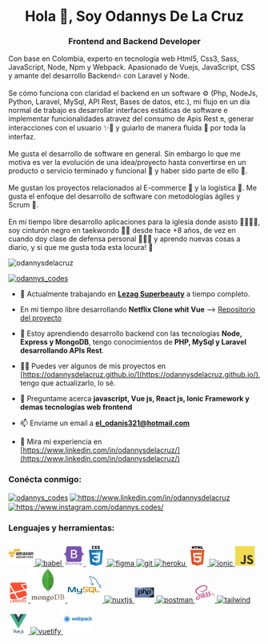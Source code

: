 <h1 align="center">Hola 👋, Soy Odannys De La Cruz</h1>
<h3 align="center">Frontend and Backend Developer</h3>
<p>Con base en Colombia, experto en tecnología web Html5, Css3, Sass, JavaScript, Node, Npm y Webpack. Apasionado de Vuejs, JavaScript, CSS y amante del desarrollo Backend🔥 con Laravel y Node. <br><br>Se cómo funciona con claridad el backend en un software ⚙️ (Php, NodeJs, Python, Laravel, MySql, API Rest, Bases de datos, etc.), mi flujo en un día normal de trabajo es desarrollar interfaces estáticas de software e implementar funcionalidades atravez del consumo de Apis Rest 🔛, generar interacciones con el usuario ✨🍂 y guiarlo de manera fluida 🌊 por toda la interfaz.<br><br>Me gusta el desarrollo de software en general. Sin embargo lo que me motiva es ver la evolución de una idea/proyecto hasta convertirse en un producto o servicio terminado y funcional 🏁 y haber sido parte de ello 🤩.<br><br>Me gustan los proyectos relacionados al E-commerce 🛒 y la logística 🚛. Me gusta el enfoque del desarrollo de software con metodologías ágiles y Scrum 👥. <br><br>En mí tiempo libre desarrollo aplicaciones para la iglesia donde asisto 👨🏾‍💻🛐, soy cinturón negro en taekwondo 🥋🏅 desde hace +8 años, de vez en cuando doy clase de defensa personal 🤸🏾‍♂️ y aprendo nuevas cosas a diario, y si que me gusta toda esta locura! 🤯</p>

<p align="left"> <img src="https://komarev.com/ghpvc/?username=odannysdelacruz&label=Profile%20views&color=0e75b6&style=flat" alt="odannysdelacruz" /> </p>

<p align="left"> <a href="https://twitter.com/odannys_codes" target="blank"><img src="https://img.shields.io/twitter/follow/odannys_codes?logo=twitter&style=for-the-badge" alt="odannys_codes" /></a> </p>

- 🔭 Actualmente trabajando en [**Lezag Superbeauty**](https://www.superbeauty.com.co) a tiempo completo.
- En mi tiempo libre desarrollando **Netflix Clone whit Vue** --> [Repositorio del proyecto](https://github.com/OdannysDeLaCruz/netflix-clone-vue)

- 🌱 Estoy aprendiendo desarrollo backend con las tecnologías **Node, Express y MongoDB**, tengo conocimientos de **PHP, MySql y Laravel desarrollando APIs Rest**.

- 👨‍💻 Puedes ver algunos de mis proyectos en [https://odannysdelacruz.github.io/](https://odannysdelacruz.github.io/), tengo que actualizarlo, lo sé.

- 💬 Preguntame acerca **javascript, Vue js, React js, Ionic Framework y demas tecnologías web frontend**

- 📫 Enviame un email a **el_odanis321@hotmail.com**

- 📄 Mira mi experiencia en [https://www.linkedin.com/in/odannysdelacruz/](https://www.linkedin.com/in/odannysdelacruz/)

<h3 align="left">Conécta conmigo:</h3>
<p align="left">
<a href="https://twitter.com/odannys_codes" target="blank"><img align="center" src="https://raw.githubusercontent.com/rahuldkjain/github-profile-readme-generator/master/src/images/icons/Social/twitter.svg" alt="odannys_codes" height="20" width="30" /></a>
<a href="https://linkedin.com/in/https://www.linkedin.com/in/odannysdelacruz" target="blank"><img align="center" src="https://raw.githubusercontent.com/rahuldkjain/github-profile-readme-generator/master/src/images/icons/Social/linked-in-alt.svg" alt="https://www.linkedin.com/in/odannysdelacruz" height="20" width="30" /></a>
<a href="https://instagram.com/https://www.instagram.com/odannys.codes/" target="blank"><img align="center" src="https://raw.githubusercontent.com/rahuldkjain/github-profile-readme-generator/master/src/images/icons/Social/instagram.svg" alt="https://www.instagram.com/odannys.codes/" height="20" width="30" /></a>
</p>

<h3 align="left">Lenguajes y herramientas:</h3>
<p align="left"> <a href="https://aws.amazon.com" target="_blank" rel="noreferrer"> <img src="https://raw.githubusercontent.com/devicons/devicon/master/icons/amazonwebservices/amazonwebservices-original-wordmark.svg" alt="aws" width="50" height="50"/> </a> <a href="https://babeljs.io/" target="_blank" rel="noreferrer"> <img src="https://www.vectorlogo.zone/logos/babeljs/babeljs-icon.svg" alt="babel" width="40" height="40"/> </a> <a href="https://getbootstrap.com" target="_blank" rel="noreferrer"> <img src="https://raw.githubusercontent.com/devicons/devicon/master/icons/bootstrap/bootstrap-plain-wordmark.svg" alt="bootstrap" width="40" height="40"/> </a> <a href="https://www.w3schools.com/css/" target="_blank" rel="noreferrer"> <img src="https://raw.githubusercontent.com/devicons/devicon/master/icons/css3/css3-original-wordmark.svg" alt="css3" width="40" height="40"/> </a> <a href="https://www.figma.com/" target="_blank" rel="noreferrer"> <img src="https://www.vectorlogo.zone/logos/figma/figma-icon.svg" alt="figma" width="40" height="40"/> </a> <a href="https://git-scm.com/" target="_blank" rel="noreferrer"> <img src="https://www.vectorlogo.zone/logos/git-scm/git-scm-icon.svg" alt="git" width="40" height="40"/> </a> <a href="https://heroku.com" target="_blank" rel="noreferrer"> <img src="https://www.vectorlogo.zone/logos/heroku/heroku-icon.svg" alt="heroku" width="40" height="40"/> </a> <a href="https://www.w3.org/html/" target="_blank" rel="noreferrer"> <img src="https://raw.githubusercontent.com/devicons/devicon/master/icons/html5/html5-original-wordmark.svg" alt="html5" width="40" height="40"/> </a> <a href="https://ionicframework.com" target="_blank" rel="noreferrer"> <img src="https://upload.wikimedia.org/wikipedia/commons/d/d1/Ionic_Logo.svg" alt="ionic" width="50" height="50"/> </a> <a href="https://developer.mozilla.org/en-US/docs/Web/JavaScript" target="_blank" rel="noreferrer"> <img src="https://raw.githubusercontent.com/devicons/devicon/master/icons/javascript/javascript-original.svg" alt="javascript" width="40" height="40"/> </a> <a href="https://laravel.com/" target="_blank" rel="noreferrer"> <img src="https://raw.githubusercontent.com/devicons/devicon/master/icons/laravel/laravel-plain-wordmark.svg" alt="laravel" width="40" height="40"/> </a> <a href="https://www.mongodb.com/" target="_blank" rel="noreferrer"> <img src="https://raw.githubusercontent.com/devicons/devicon/master/icons/mongodb/mongodb-original-wordmark.svg" alt="mongodb" width="70" height="70"/> </a> <a href="https://www.mysql.com/" target="_blank" rel="noreferrer"> <img src="https://raw.githubusercontent.com/devicons/devicon/master/icons/mysql/mysql-original-wordmark.svg" alt="mysql" width="70" height="70"/> </a> <a href="https://nuxtjs.org/" target="_blank" rel="noreferrer"> <img src="https://www.vectorlogo.zone/logos/nuxtjs/nuxtjs-icon.svg" alt="nuxtjs" width="40" height="40"/> </a> <a href="https://www.php.net" target="_blank" rel="noreferrer"> <img src="https://raw.githubusercontent.com/devicons/devicon/master/icons/php/php-original.svg" alt="php" width="40" height="40"/> </a> <a href="https://postman.com" target="_blank" rel="noreferrer"> <img src="https://www.vectorlogo.zone/logos/getpostman/getpostman-icon.svg" alt="postman" width="40" height="40"/> </a> <a href="https://sass-lang.com" target="_blank" rel="noreferrer"> <img src="https://raw.githubusercontent.com/devicons/devicon/master/icons/sass/sass-original.svg" alt="sass" width="40" height="40"/> </a> <a href="https://tailwindcss.com/" target="_blank" rel="noreferrer"> <img src="https://www.vectorlogo.zone/logos/tailwindcss/tailwindcss-icon.svg" alt="tailwind" width="40" height="40"/> </a> <a href="https://vuejs.org/" target="_blank" rel="noreferrer"> <img src="https://raw.githubusercontent.com/devicons/devicon/master/icons/vuejs/vuejs-original-wordmark.svg" alt="vuejs" width="40" height="40"/> </a> <a href="https://vuetifyjs.com/en/" target="_blank" rel="noreferrer"> <img src="https://bestofjs.org/logos/vuetify.svg" alt="vuetify" width="40" height="40"/> </a> <a href="https://webpack.js.org" target="_blank" rel="noreferrer"><img src="https://raw.githubusercontent.com/devicons/devicon/d00d0969292a6569d45b06d3f350f463a0107b0d/icons/webpack/webpack-original-wordmark.svg" alt="webpack" width="60" height="60"/> </a> </p>
